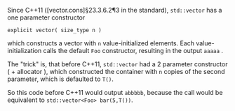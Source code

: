 Since C++11 ([vector.cons]§23.3.6.2¶3 in the standard), `std::vector` has a one parameter constructor

`explicit vector( size_type n )`

which constructs a vector with `n` value-initialized elements. Each value-initialization calls the default `Foo` constructor, resulting in the output `aaaaa` .

The "trick" is, that before C++11, `std::vector` had a 2 parameter constructor ( + allocator ), which constructed the container with `n` copies of the second parameter, which is defaulted to `T()`.

So this code before C++11 would output `abbbbb`, because the call would be equivalent to `std::vector<Foo> bar(5,T())`.